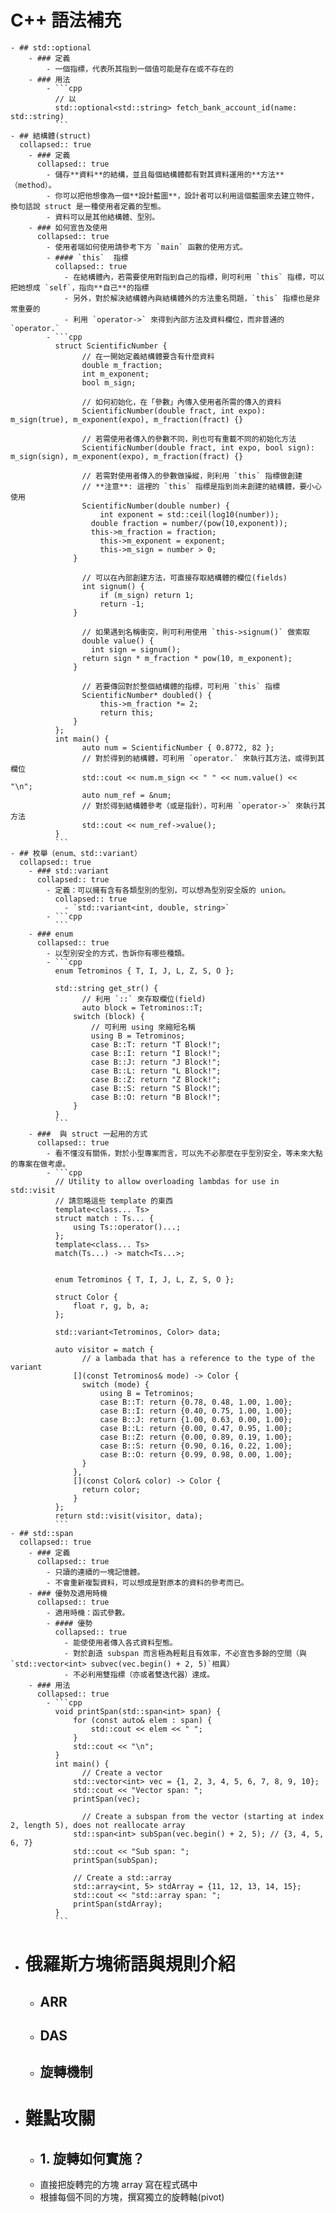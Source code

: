 # C++ 語法補充
	- ## std::optional
		- ### 定義
			- 一個指標，代表所其指到一個值可能是存在或不存在的
		- ### 用法
			- ```cpp
			  // 以
			  std::optional<std::string> fetch_bank_account_id(name: std::string)
			  ```
	- ## 結構體(struct)
	  collapsed:: true
		- ### 定義
		  collapsed:: true
			- 儲存**資料**的結構，並且每個結構體都有對其資料運用的**方法**（method）。
			- 你可以把他想像為一個**設計藍圖**，設計者可以利用這個藍圖來去建立物件，換句話說 struct 是一種使用者定義的型態。
			- 資料可以是其他結構體、型別。
		- ### 如何宣告及使用
		  collapsed:: true
			- 使用者端如何使用請參考下方 `main` 函數的使用方式。
			- #### `this`  指標
			  collapsed:: true
				- 在結構體內，若需要使用對指到自己的指標，則可利用 `this` 指標，可以把她想成 `self`，指向**自己**的指標
				- 另外，對於解決結構體內與結構體外的方法重名問題，`this` 指標也是非常重要的
				- 利用 `operator->` 來得到內部方法及資料欄位，而非普通的 `operator.`
			- ```cpp
			  struct ScientificNumber {
			    	// 在一開始定義結構體要含有什麼資料
			    	double m_fraction;
			    	int m_exponent;
			    	bool m_sign;
			    
			    	// 如何初始化，在「參數」內傳入使用者所需的傳入的資料
			    	ScientificNumber(double fract, int expo): m_sign(true), m_exponent(expo), m_fraction(fract) {}
			    
			    	// 若需使用者傳入的參數不同，則也可有重載不同的初始化方法
			    	ScientificNumber(double fract, int expo, bool sign): m_sign(sign), m_exponent(expo), m_fraction(fract) {}
			    
			    	// 若需對使用者傳入的參數做操縱，則利用 `this` 指標做創建
			    	// **注意**: 這裡的 `this` 指標是指到尚未創建的結構體，要小心使用
			    	ScientificNumber(double number) {
			        	int exponent = std::ceil(log10(number));
			          double fraction = number/(pow(10,exponent));
			          this->m_fraction = fraction;
			        	this->m_exponent = exponent;
			        	this->m_sign = number > 0;
			      }
			    
			    	// 可以在內部創建方法，可直接存取結構體的欄位(fields)
			    	int signum() {
			        	if (m_sign) return 1;
			        	return -1;
			      }
			    
			    	// 如果遇到名稱衝突，則可利用使用 `this->signum()` 做索取
			    	double value() {
			          int sign = signum();
			       	return sign * m_fraction * pow(10, m_exponent);
			      }
			    
			    	// 若要傳回對於整個結構體的指標，可利用 `this` 指標
			    	ScientificNumber* doubled() {
			    		this->m_fraction *= 2;
			        	return this;
			      }
			  };
			  int main() {
			    	auto num = ScientificNumber { 0.8772, 82 };
			    	// 對於得到的結構體，可利用 `operator.` 來執行其方法，或得到其欄位
			    	std::cout << num.m_sign << " " << num.value() <<  "\n";
			     	auto num_ref = &num;
			    	// 對於得到結構體參考（或是指針），可利用 `operator->` 來執行其方法
			    	std::cout << num_ref->value();
			  }
			  ```
	- ## 枚舉（enum、std::variant）
	  collapsed:: true
		- ### std::variant
		  collapsed:: true
			- 定義：可以擁有含有各類型別的型別，可以想為型別安全版的 union。
			  collapsed:: true
				- `std::variant<int, double, string>`
			- ```cpp
			  ```
		- ### enum
		  collapsed:: true
			- 以型別安全的方式，告訴你有哪些種類。
			- ```cpp
			  enum Tetrominos { T, I, J, L, Z, S, O };
			  
			  std::string get_str() {
			    	// 利用 `::` 來存取欄位(field)
			    	auto block = Tetrominos::T;
			      switch (block) {
			          // 可利用 using 來縮短名稱
			          using B = Tetrominos;
			          case B::T: return "T Block!";
			          case B::I: return "I Block!";
			          case B::J: return "J Block!";
			          case B::L: return "L Block!";
			          case B::Z: return "Z Block!";
			          case B::S: return "S Block!";
			          case B::O: return "B Block!";
			      }
			  }
			  ```
		- ###  與 struct 一起用的方式
		  collapsed:: true
			- 看不懂沒有關係，對於小型專案而言，可以先不必那麼在乎型別安全，等未來大點的專案在做考慮。
			- ```cpp
			  // Utility to allow overloading lambdas for use in std::visit
			  // 請忽略這些 template 的東西
			  template<class... Ts>
			  struct match : Ts... {
			      using Ts::operator()...;
			  };
			  template<class... Ts>
			  match(Ts...) -> match<Ts...>;
			  
			  
			  enum Tetrominos { T, I, J, L, Z, S, O };
			  
			  struct Color {
			      float r, g, b, a;
			  };
			  
			  std::variant<Tetrominos, Color> data;
			  
			  auto visitor = match {
			    	// a lambada that has a reference to the type of the variant
			      [](const Tetrominos& mode) -> Color {
			        switch (mode) {
			            using B = Tetrominos;
			            case B::T: return {0.78, 0.48, 1.00, 1.00};
			            case B::I: return {0.40, 0.75, 1.00, 1.00};
			            case B::J: return {1.00, 0.63, 0.00, 1.00};
			            case B::L: return {0.00, 0.47, 0.95, 1.00};
			            case B::Z: return {0.00, 0.89, 0.19, 1.00};
			            case B::S: return {0.90, 0.16, 0.22, 1.00};
			            case B::O: return {0.99, 0.98, 0.00, 1.00};
			        }
			      },
			      [](const Color& color) -> Color {
			        return color;
			      }
			  };
			  return std::visit(visitor, data);
			  ```
	- ## std::span
	  collapsed:: true
		- ### 定義
		  collapsed:: true
			- 只讀的連續的一塊記憶體。
			- 不會重新複製資料，可以想成是對原本的資料的參考而已。
		- ### 優勢及適用時機
		  collapsed:: true
			- 適用時機：函式參數。
			- #### 優勢
			  collapsed:: true
				- 能使使用者傳入各式資料型態。
				- 對於創造 subspan 而言極為輕鬆且有效率，不必宣告多餘的空間（與 `std::vector<int> subvec(vec.begin() + 2, 5)`相異）
				- 不必利用雙指標（亦或者雙迭代器）達成。
		- ### 用法
		  collapsed:: true
			- ```cpp
			  void printSpan(std::span<int> span) {
			      for (const auto& elem : span) {
			          std::cout << elem << " ";
			      }
			      std::cout << "\n";
			  }
			  int main() {
			    	// Create a vector
			      std::vector<int> vec = {1, 2, 3, 4, 5, 6, 7, 8, 9, 10};
			      std::cout << "Vector span: ";
			      printSpan(vec);
			    
			    	// Create a subspan from the vector (starting at index 2, length 5), does not reallocate array
			      std::span<int> subSpan(vec.begin() + 2, 5); // {3, 4, 5, 6, 7}
			      std::cout << "Sub span: ";
			      printSpan(subSpan);
			  
			      // Create a std::array
			      std::array<int, 5> stdArray = {11, 12, 13, 14, 15};
			      std::cout << "std::array span: ";
			      printSpan(stdArray);
			  }
			  ```
- # 俄羅斯方塊術語與規則介紹
	- ## ARR
	- ## DAS
	- ## 旋轉機制
- # 難點攻關
	- ## 1. 旋轉如何實施？
	- 直接把旋轉完的方塊 array 寫在程式碼中
	- 根據每個不同的方塊，撰寫獨立的旋轉軸(pivot)